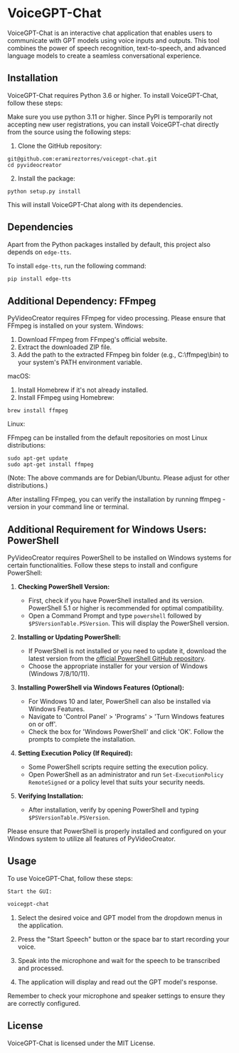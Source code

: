 # VoiceGPT-Chat

VoiceGPT-Chat is an interactive chat application that enables users to communicate with GPT models using voice inputs and outputs. This tool combines the power of speech recognition, text-to-speech, and advanced language models to create a seamless conversational experience.

## Installation

VoiceGPT-Chat requires Python 3.6 or higher. To install VoiceGPT-Chat, follow these steps:

Make sure you use python 3.11 or higher.
Since PyPI is temporarily not accepting new user registrations, you can install VoiceGPT-chat directly from the source using the following steps:
1. Clone the GitHub repository:
```
git@github.com:eramireztorres/voicegpt-chat.git
cd pyvideocreator
```
2. Install the package:
```
python setup.py install
```

This will install VoiceGPT-Chat along with its dependencies.

## Dependencies

Apart from the Python packages installed by default, this project also depends on `edge-tts`. 

To install `edge-tts`, run the following command:

```bash
pip install edge-tts
```

## Additional Dependency: FFmpeg

PyVideoCreator requires FFmpeg for video processing. Please ensure that FFmpeg is installed on your system.
Windows:

1. Download FFmpeg from FFmpeg's official website.
2. Extract the downloaded ZIP file.
3. Add the path to the extracted FFmpeg bin folder (e.g., C:\ffmpeg\bin) to your system's PATH environment variable.

macOS:
    
1. Install Homebrew if it's not already installed.
2. Install FFmpeg using Homebrew:

```
brew install ffmpeg
```

Linux:

FFmpeg can be installed from the default repositories on most Linux distributions:

```
sudo apt-get update
sudo apt-get install ffmpeg
```
(Note: The above commands are for Debian/Ubuntu. Please adjust for other distributions.)

After installing FFmpeg, you can verify the installation by running ffmpeg -version in your command line or terminal.

## Additional Requirement for Windows Users: PowerShell

PyVideoCreator requires PowerShell to be installed on Windows systems for certain functionalities. Follow these steps to install and configure PowerShell:

1. **Checking PowerShell Version:**
   - First, check if you have PowerShell installed and its version. PowerShell 5.1 or higher is recommended for optimal compatibility.
   - Open a Command Prompt and type `powershell` followed by `$PSVersionTable.PSVersion`. This will display the PowerShell version.

2. **Installing or Updating PowerShell:**
   - If PowerShell is not installed or you need to update it, download the latest version from the [official PowerShell GitHub repository](https://github.com/PowerShell/PowerShell).
   - Choose the appropriate installer for your version of Windows (Windows 7/8/10/11).

3. **Installing PowerShell via Windows Features (Optional):**
   - For Windows 10 and later, PowerShell can also be installed via Windows Features.
   - Navigate to 'Control Panel' > 'Programs' > 'Turn Windows features on or off'.
   - Check the box for 'Windows PowerShell' and click 'OK'. Follow the prompts to complete the installation.

4. **Setting Execution Policy (If Required):**
   - Some PowerShell scripts require setting the execution policy.
   - Open PowerShell as an administrator and run `Set-ExecutionPolicy RemoteSigned` or a policy level that suits your security needs.

5. **Verifying Installation:**
   - After installation, verify by opening PowerShell and typing `$PSVersionTable.PSVersion`.

Please ensure that PowerShell is properly installed and configured on your Windows system to utilize all features of PyVideoCreator.


## Usage
To use VoiceGPT-Chat, follow these steps:

    Start the GUI:
    
```bash 
voicegpt-chat
```

1.  Select the desired voice and GPT model from the dropdown menus in the application.

2.  Press the "Start Speech" button or the space bar to start recording your voice.

3.  Speak into the microphone and wait for the speech to be transcribed and processed.

4.  The application will display and read out the GPT model's response.

Remember to check your microphone and speaker settings to ensure they are correctly configured.

## License

VoiceGPT-Chat is licensed under the MIT License.